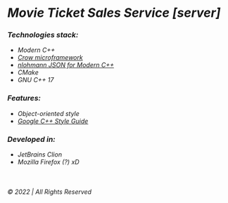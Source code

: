 # _Movie Ticket Sales Service [server]_

### _Technologies stack:_

* _Modern C++_
* _[Crow microframework](https://github.com/CrowCpp/Crow)_
* _[nlohmann JSON for Modern C++](https://json.nlohmann.me/)_
* _CMake_
* _GNU C++ 17_

### _Features:_

* _Object-oriented style_
* _[Google C++ Style Guide](https://google.github.io/styleguide/cppguide.html)_

### _Developed in:_

* _JetBrains Clion_
* _Mozilla Firefox (?) xD_

&nbsp;

###### © 2022 | All Rights Reserved
